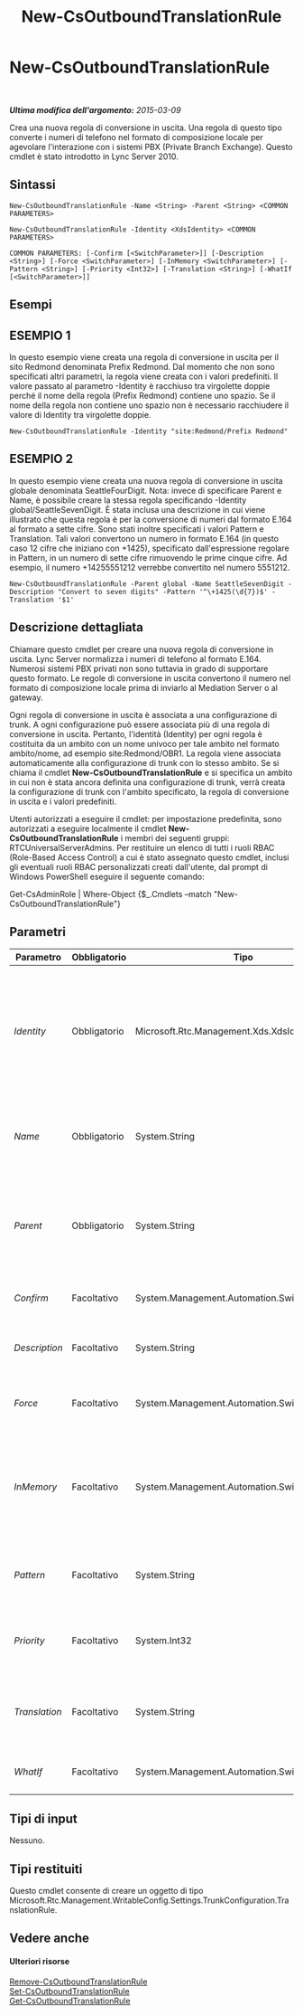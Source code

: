 ﻿---
title: New-CsOutboundTranslationRule
TOCTitle: New-CsOutboundTranslationRule
ms:assetid: aa6011e5-c48d-4fcc-ba65-bdec341234ed
ms:mtpsurl: https://technet.microsoft.com/it-it/library/Gg412803(v=OCS.15)
ms:contentKeyID: 49301612
ms.date: 08/24/2015
mtps_version: v=OCS.15
ms.translationtype: HT
---

# New-CsOutboundTranslationRule

 

_**Ultima modifica dell'argomento:** 2015-03-09_

Crea una nuova regola di conversione in uscita. Una regola di questo tipo converte i numeri di telefono nel formato di composizione locale per agevolare l'interazione con i sistemi PBX (Private Branch Exchange). Questo cmdlet è stato introdotto in Lync Server 2010.

## Sintassi

    New-CsOutboundTranslationRule -Name <String> -Parent <String> <COMMON PARAMETERS>

    New-CsOutboundTranslationRule -Identity <XdsIdentity> <COMMON PARAMETERS>

    COMMON PARAMETERS: [-Confirm [<SwitchParameter>]] [-Description <String>] [-Force <SwitchParameter>] [-InMemory <SwitchParameter>] [-Pattern <String>] [-Priority <Int32>] [-Translation <String>] [-WhatIf [<SwitchParameter>]]

## Esempi

## ESEMPIO 1

In questo esempio viene creata una regola di conversione in uscita per il sito Redmond denominata Prefix Redmond. Dal momento che non sono specificati altri parametri, la regola viene creata con i valori predefiniti. Il valore passato al parametro -Identity è racchiuso tra virgolette doppie perché il nome della regola (Prefix Redmond) contiene uno spazio. Se il nome della regola non contiene uno spazio non è necessario racchiudere il valore di Identity tra virgolette doppie.

    New-CsOutboundTranslationRule -Identity "site:Redmond/Prefix Redmond"

## ESEMPIO 2

In questo esempio viene creata una nuova regola di conversione in uscita globale denominata SeattleFourDigit. Nota: invece di specificare Parent e Name, è possibile creare la stessa regola specificando -Identity global/SeattleSevenDigit. È stata inclusa una descrizione in cui viene illustrato che questa regola è per la conversione di numeri dal formato E.164 al formato a sette cifre. Sono stati inoltre specificati i valori Pattern e Translation. Tali valori convertono un numero in formato E.164 (in questo caso 12 cifre che iniziano con +1425), specificato dall'espressione regolare in Pattern, in un numero di sette cifre rimuovendo le prime cinque cifre. Ad esempio, il numero +14255551212 verrebbe convertito nel numero 5551212.

    New-CsOutboundTranslationRule -Parent global -Name SeattleSevenDigit -Description "Convert to seven digits" -Pattern '^\+1425(\d{7})$' -Translation '$1'

## Descrizione dettagliata

Chiamare questo cmdlet per creare una nuova regola di conversione in uscita. Lync Server normalizza i numeri di telefono al formato E.164. Numerosi sistemi PBX privati non sono tuttavia in grado di supportare questo formato. Le regole di conversione in uscita convertono il numero nel formato di composizione locale prima di inviarlo al Mediation Server o al gateway.

Ogni regola di conversione in uscita è associata a una configurazione di trunk. A ogni configurazione può essere associata più di una regola di conversione in uscita. Pertanto, l'identità (Identity) per ogni regola è costituita da un ambito con un nome univoco per tale ambito nel formato ambito/nome, ad esempio site:Redmond/OBR1. La regola viene associata automaticamente alla configurazione di trunk con lo stesso ambito. Se si chiama il cmdlet **New-CsOutboundTranslationRule** e si specifica un ambito in cui non è stata ancora definita una configurazione di trunk, verrà creata la configurazione di trunk con l'ambito specificato, la regola di conversione in uscita e i valori predefiniti.

Utenti autorizzati a eseguire il cmdlet: per impostazione predefinita, sono autorizzati a eseguire localmente il cmdlet **New-CsOutboundTranslationRule** i membri dei seguenti gruppi: RTCUniversalServerAdmins. Per restituire un elenco di tutti i ruoli RBAC (Role-Based Access Control) a cui è stato assegnato questo cmdlet, inclusi gli eventuali ruoli RBAC personalizzati creati dall'utente, dal prompt di Windows PowerShell eseguire il seguente comando:

Get-CsAdminRole | Where-Object {$\_.Cmdlets –match "New-CsOutboundTranslationRule"}

## Parametri


<table>
<colgroup>
<col style="width: 25%" />
<col style="width: 25%" />
<col style="width: 25%" />
<col style="width: 25%" />
</colgroup>
<thead>
<tr class="header">
<th>Parametro</th>
<th>Obbligatorio</th>
<th>Tipo</th>
<th>Descrizione</th>
</tr>
</thead>
<tbody>
<tr class="odd">
<td><p><em>Identity</em></p></td>
<td><p>Obbligatorio</p></td>
<td><p>Microsoft.Rtc.Management.Xds.XdsIdentity</p></td>
<td><p>Identificatore univoco per la regola di conversione in uscita. Il parametro Identity include l'ambito in cui viene applicata la regola e il nome della regola e deve essere incluso nell'ambito globale, del sito o del servizio (solo PSTNGateway), ad esempio site:Redmond/OutboundRule1 e PstnGateway:Redmond.litwareinc.com/OutboundRule2.</p>
<p>Se il parametro Identity è specificato, non è possibile specificare valori per i parametri Name o Parent.</p></td>
</tr>
<tr class="even">
<td><p><em>Name</em></p></td>
<td><p>Obbligatorio</p></td>
<td><p>System.String</p></td>
<td><p>Nome della regola di conversione in uscita. Se non viene fornito alcun nome, è necessario specificare un'identità formata da un ambito e nome. Se viene fornito un nome, è richiesto anche il parametro Parent ma non è possibile specificare un'identità.</p></td>
</tr>
<tr class="odd">
<td><p><em>Parent</em></p></td>
<td><p>Obbligatorio</p></td>
<td><p>System.String</p></td>
<td><p>Ambito della regola di conversione in uscita. Se viene specificato un valore per questo parametro è necessario specificare anche un valore per il parametro Name. Non è tuttavia possibile specificare il parametro Identity. Se non vengono specificati i parametri Parent e Name, è necessario specificare il parametro Identity.</p></td>
</tr>
<tr class="even">
<td><p><em>Confirm</em></p></td>
<td><p>Facoltativo</p></td>
<td><p>System.Management.Automation.SwitchParameter</p></td>
<td><p>Viene visualizzata una richiesta di conferma prima di eseguire il comando.</p></td>
</tr>
<tr class="odd">
<td><p><em>Description</em></p></td>
<td><p>Facoltativo</p></td>
<td><p>System.String</p></td>
<td><p>Descrizione della regola di conversione in uscita. Questa descrizione consente di identificare lo scopo della regola.</p></td>
</tr>
<tr class="even">
<td><p><em>Force</em></p></td>
<td><p>Facoltativo</p></td>
<td><p>System.Management.Automation.SwitchParameter</p></td>
<td><p>Elimina qualsiasi richiesta di conferma che, in caso contrario, sarebbe visualizzata prima di effettuare le modifiche.</p></td>
</tr>
<tr class="odd">
<td><p><em>InMemory</em></p></td>
<td><p>Facoltativo</p></td>
<td><p>System.Management.Automation.SwitchParameter</p></td>
<td><p>Crea un riferimento a un oggetto senza eseguire realmente il commit dell'oggetto come modifica permanente. Se si assegna l'output del cmdlet chiamato con questo parametro a una variabile, è possibile apportare modifiche alle proprietà del riferimento all'oggetto e quindi eseguire il commit di queste modifiche chiamando il cmdlet Set- corrispondente.</p></td>
</tr>
<tr class="even">
<td><p><em>Pattern</em></p></td>
<td><p>Facoltativo</p></td>
<td><p>System.String</p></td>
<td><p>Espressione regolare che rappresenta il formato del numero a cui la conversione verrà applicata.</p>
<p>Valore predefinito: ^\+(\d*)$</p></td>
</tr>
<tr class="odd">
<td><p><em>Priority</em></p></td>
<td><p>Facoltativo</p></td>
<td><p>System.Int32</p></td>
<td><p>Se un numero corrisponde al formato di più regole di conversione in uscita, le regole vengono applicate in ordine di priorità. Utilizzare questo parametro per assegnare una priorità alla regola.</p></td>
</tr>
<tr class="even">
<td><p><em>Translation</em></p></td>
<td><p>Facoltativo</p></td>
<td><p>System.String</p></td>
<td><p>Espressione regolare che verrà applicata al numero corrispondente al formato per preparare tale numero per il routing in uscita.</p>
<p>Valore predefinito: $1</p></td>
</tr>
<tr class="odd">
<td><p><em>WhatIf</em></p></td>
<td><p>Facoltativo</p></td>
<td><p>System.Management.Automation.SwitchParameter</p></td>
<td><p>Descrive ciò che accadrebbe se si eseguisse il comando senza eseguirlo realmente.</p></td>
</tr>
</tbody>
</table>


## Tipi di input

Nessuno.

## Tipi restituiti

Questo cmdlet consente di creare un oggetto di tipo Microsoft.Rtc.Management.WritableConfig.Settings.TrunkConfiguration.TranslationRule.

## Vedere anche

#### Ulteriori risorse

[Remove-CsOutboundTranslationRule](remove-csoutboundtranslationrule.md)  
[Set-CsOutboundTranslationRule](set-csoutboundtranslationrule.md)  
[Get-CsOutboundTranslationRule](get-csoutboundtranslationrule.md)

